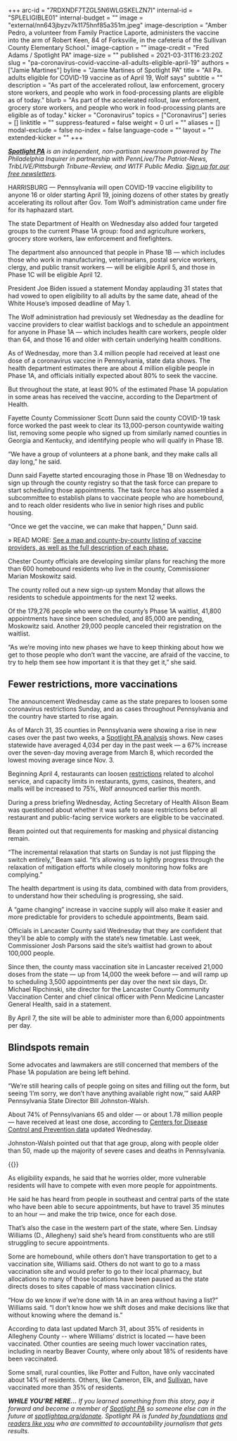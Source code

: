 +++
arc-id = "7RDXNDF7TZGL5N6WLGSKELZN7I"
internal-id = "SPLELIGIBLE01"
internal-budget = ""
image = "external/nn643jbyzv7k1175hnf85a351m.jpeg"
image-description = "Amber Pedro, a volunteer from Family Practice Laporte, administers the vaccine into the arm of Robert Keen, 84 of Forksville, in the cafeteria of the Sullivan County Elementary School."
image-caption = ""
image-credit = "Fred Adams / Spotlight PA"
image-size = ""
published = 2021-03-31T16:23:20Z
slug = "pa-coronavirus-covid-vaccine-all-adults-eligible-april-19"
authors = ["Jamie Martines"]
byline = "Jamie Martines of Spotlight PA"
title = "All Pa. adults eligible for COVID-19 vaccine as of April 19, Wolf says"
subtitle = ""
description = "As part of the accelerated rollout, law enforcement, grocery store workers, and people who work in food-processing plants are eligible as of today."
blurb = "As part of the accelerated rollout, law enforcement, grocery store workers, and people who work in food-processing plants are eligible as of today."
kicker = "Coronavirus"
topics = ["Coronavirus"]
series = []
linktitle = ""
suppress-featured = false
weight = 0
url = ""
aliases = []
modal-exclude = false
no-index = false
language-code = ""
layout = ""
extended-kicker = ""
+++

<a href="https://www.spotlightpa.org/"><i><b>Spotlight PA</b></i></a><i> is an independent, non-partisan newsroom powered by The Philadelphia Inquirer in partnership with PennLive/The Patriot-News, TribLIVE/Pittsburgh Tribune-Review, and WITF Public Media. </i><a href="https://www.spotlightpa.org/newsletters"><i>Sign up for our free newsletters</i></a><i>.</i>

HARRISBURG — Pennsylvania will open COVID-19 vaccine eligibility to anyone 16 or older starting April 19, joining dozens of other states by greatly accelerating its rollout after Gov. Tom Wolf’s administration came under fire for its haphazard start.

The state Department of Health on Wednesday also added four targeted groups to the current Phase 1A group: food and agriculture workers, grocery store workers, law enforcement and firefighters.

The department also announced that people in Phase 1B — which includes those who work in manufacturing, veterinarians, postal service workers, clergy, and public transit workers — will be eligible April 5, and those in Phase 1C will be eligible April 12.

<script src="https://www.spotlightpa.org/embed.js" async></script><div data-spl-embed-version="1" data-spl-src="https://www.spotlightpa.org/embeds/newsletter/"></div>

President Joe Biden issued a statement Monday applauding 31 states that had vowed to open eligibility to all adults by the same date, ahead of the White House’s imposed deadline of May 1.

The Wolf administration had previously set Wednesday as the deadline for vaccine providers to clear waitlist backlogs and to schedule an appointment for anyone in Phase 1A — which includes health care workers, people older than 64, and those 16 and older with certain underlying health conditions.

As of Wednesday, more than 3.4 million people had received at least one dose of a coronavirus vaccine in Pennsylvania, state data shows. The health department estimates there are about 4 million eligible people in Phase 1A, and officials initially expected about 80% to seek the vaccine.

But throughout the state, at least 90% of the estimated Phase 1A population in some areas has received the vaccine, according to the Department of Health.

Fayette County Commissioner Scott Dunn said the county COVID-19 task force worked the past week to clear its 13,000-person countywide waiting list, removing some people who signed up from similarly named counties in Georgia and Kentucky, and identifying people who will qualify in Phase 1B.

“We have a group of volunteers at a phone bank, and they make calls all day long,” he said.

Dunn said Fayette started encouraging those in Phase 1B on Wednesday to sign up through the county registry so that the task force can prepare to start scheduling those appointments. The task force has also assembled a subcommittee to establish plans to vaccinate people who are homebound, and to reach older residents who live in senior high rises and public housing.

“Once we get the vaccine, we can make that happen,” Dunn said.

» READ MORE: <a href="https://www.spotlightpa.org/news/2021/01/pa-covid-vaccine-locations-availability-where-to-get-who-can-get-latest-updates/">See a map and county-by-county listing of vaccine providers, as well as the full description of each phase.</a>

Chester County officials are developing similar plans for reaching the more than 600 homebound residents who live in the county, Commissioner Marian Moskowitz said.

The county rolled out a new sign-up system Monday that allows the residents to schedule appointments for the next 12 weeks.

Of the 179,276 people who were on the county’s Phase 1A waitlist, 41,800 appointments have since been scheduled, and 85,000 are pending, Moskowitz said. Another 29,000 people canceled their registration on the waitlist.

“As we’re moving into new phases we have to keep thinking about how we get to those people who don’t want the vaccine, are afraid of the vaccine, to try to help them see how important it is that they get it,” she said.

## Fewer restrictions, more vaccinations

The announcement Wednesday came as the state prepares to loosen some coronavirus restrictions Sunday, and as cases throughout Pennsylvania and the country have started to rise again.

As of March 31, 35 counties in Pennsylvania were showing a rise in new cases over the past two weeks, a <a href="https://www.spotlightpa.org/news/2020/03/pa-coronavirus-updates-cases-map-live-tracker/">Spotlight PA analysis</a> shows. New cases statewide have averaged 4,034 per day in the past week — a 67% increase over the seven-day moving average from March 8, which recorded the lowest moving average since Nov. 3.

Beginning April 4, restaurants can loosen <a href="https://www.governor.pa.gov/newsroom/gov-wolf-effective-april-4-more-options-for-restaurants-and-other-businesses-mass-gathering-maximums-increase/">restrictions</a> related to alcohol service, and capacity limits in restaurants, gyms, casinos, theaters, and malls will be increased to 75%, Wolf announced earlier this month.

During a press briefing Wednesday, Acting Secretary of Health Alison Beam was questioned about whether it was safe to ease restrictions before all restaurant and public-facing service workers are eligible to be vaccinated.

Beam pointed out that requirements for masking and physical distancing remain.

“The incremental relaxation that starts on Sunday is not just flipping the switch entirely,” Beam said. “It’s allowing us to lightly progress through the relaxation of mitigation efforts while closely monitoring how folks are complying.”

The health department is using its data, combined with data from providers, to understand how their scheduling is progressing, she said.

A “game changing” increase in vaccine supply will also make it easier and more predictable for providers to schedule appointments, Beam said.

Officials in Lancaster County said Wednesday that they are confident that they’ll be able to comply with the state’s new timetable. Last week, Commissioner Josh Parsons said the site’s waitlist had grown to about 100,000 people.

Since then, the county mass vaccination site in Lancaster received 21,000 doses from the state — up from 14,000 the week before — and will ramp up to scheduling 3,500 appointments per day over the next six days, Dr. Michael Ripchinski, site director for the Lancaster County Community Vaccination Center and chief clinical officer with Penn Medicine Lancaster General Health, said in a statement.

By April 7, the site will be able to administer more than 6,000 appointments per day.

## Blindspots remain

Some advocates and lawmakers are still concerned that members of the Phase 1A population are being left behind.

“We’re still hearing calls of people going on sites and filling out the form, but seeing ‘I’m sorry, we don’t have anything available right now,’” said AARP Pennsylvania State Director Bill Johnston-Walsh.

About 74% of Pennsylvanians 65 and older — or about 1.78 million people — have received at least one dose, according to <a href="https://covid.cdc.gov/covid-data-tracker/#vaccinations">Centers for Disease Control and Prevention data</a> updated Wednesday.

Johnston-Walsh pointed out that that age group, along with people older than 50, made up the majority of severe cases and deaths in Pennsylvania.

{{<picture src="external/2e5f9n3nz8ekgqe7tmhbe8f45m.jpeg" description="After receiving her first vaccination at a clinic in Sullivan County earlier this year, Laurell Cobb, 83, rode home on a Dial-A-Driver bus, run voluntarily by a local agency." caption="After receiving her first vaccination at a clinic in Sullivan County earlier this year, Laurell Cobb, 83, rode home on a Dial-A-Driver bus, run voluntarily by a local agency." credit="Fred Adams / Spotlight PA">}} 

As eligibility expands, he said that he worries older, more vulnerable residents will have to compete with even more people for appointments.

He said he has heard from people in southeast and central parts of the state who have been able to secure appointments, but have to travel 35 minutes to an hour — and make the trip twice, once for each dose.

That’s also the case in the western part of the state, where Sen. Lindsay Williams (D., Allegheny) said she’s heard from constituents who are still struggling to secure appointments.

Some are homebound, while others don’t have transportation to get to a vaccination site, Williams said. Others do not want to go to a mass vaccination site and would prefer to go to their local pharmacy, but allocations to many of those locations have been paused as the state directs doses to sites capable of mass vaccination clinics.

“How do we know if we’re done with 1A in an area without having a list?” Williams said. “I don’t know how we shift doses and make decisions like that without knowing where the demand is.”

According to data last updated March 31, about 35% of residents in Allegheny County -- where Williams’ district is located — have been vaccinated. Other counties are seeing much lower vaccination rates, including in nearby Beaver County, where only about 18% of residents have been vaccinated.

Some small, rural counties, like Potter and Fulton, have only vaccinated about 14% of residents. Others, like Cameron, Elk, and <a href="https://www.spotlightpa.org/news/2021/02/pennsylvania-coronavirus-rural-older-people-phase-1a-vaccinations-cvs-riteaid/">Sullivan</a>, have vaccinated more than 35% of residents.

<div id="vis-map-pa-vax-providers--container"></div>
<script src="https://pym.nprapps.org/pym.v1.min.js"></script>
<script>new pym.Parent("vis-map-pa-vax-providers--container", "https://interactives.data.spotlightpa.org/2020/vis-map-pa-vax-providers/", {});</script>

<i><b>WHILE YOU’RE HERE...</b></i><i> If you learned something from this story, pay it forward and become a member of </i><a href="https://www.spotlightpa.org/"><i>Spotlight PA</i></a><i> so someone else can in the future at </i><a href="http://spotlightpa.org/donate"><i>spotlightpa.org/donate</i></a><i>. Spotlight PA is funded by</i><a href="https://www.spotlightpa.org/support"><i> foundations</i></a><i> </i><a href="https://www.spotlightpa.org/support"><i>and readers like you</i></a><i> who are committed to accountability journalism that gets results.</i>
